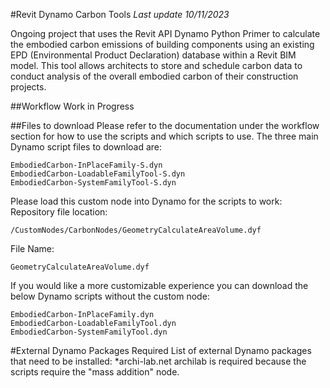 #Revit Dynamo Carbon Tools
*Last update 10/11/2023*

Ongoing project that uses the Revit API Dynamo Python Primer to calculate the embodied carbon emissions of building components using an existing EPD (Environmental Product Declaration) database within a Revit BIM model. This tool allows architects to store and schedule carbon data to conduct analysis of the overall embodied carbon of their construction projects.

##Workflow
Work in Progress

##Files to download
Please refer to the documentation under the workflow section for how to use the scripts and which scripts to use. The three main Dynamo script files to download are:
```
EmbodiedCarbon-InPlaceFamily-S.dyn
EmbodiedCarbon-LoadableFamilyTool-S.dyn
EmbodiedCarbon-SystemFamilyTool-S.dyn
```
Please load this custom node into Dynamo for the scripts to work:
Repository file location:
```
/CustomNodes/CarbonNodes/GeometryCalculateAreaVolume.dyf
```
File Name:
```
GeometryCalculateAreaVolume.dyf
```
If you would like a more customizable experience you can download the below Dynamo scripts without the custom node:
```
EmbodiedCarbon-InPlaceFamily.dyn
EmbodiedCarbon-LoadableFamilyTool.dyn
EmbodiedCarbon-SystemFamilyTool.dyn
```

#External Dynamo Packages Required
List of external Dynamo packages that need to be installed:
*archi-lab.net
archilab is required because the scripts require the "mass addition" node.
